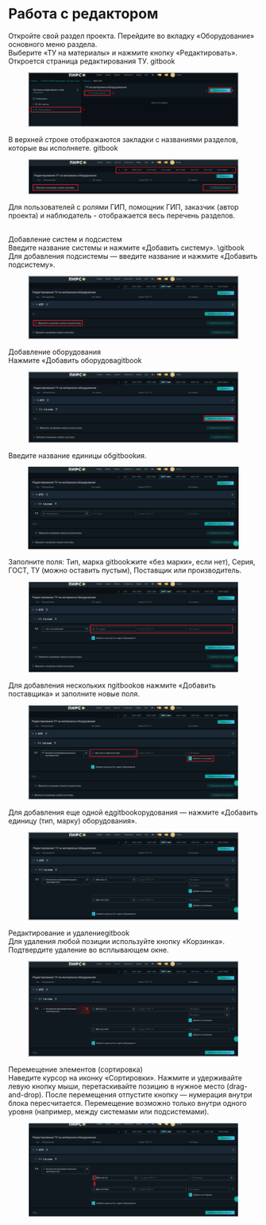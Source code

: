 # Работа с редактором



Откройте свой раздел проекта. Перейдите во вкладку «Оборудование» основного меню раздела.
\
Выберите «ТУ на материалы» и нажмите кнопку «Редактировать». Откроется страница редактирования ТУ.
gitbook
<figure><img src="../../../.gitbook/assets/image (17).png" alt=""><figcaption></figcaption></figure>

В верхней строке отображаются закладки с названиями разделов, которые вы исполняете.
gitbook
<figure><img src="../../../.gitbook/assets/image (18).png" alt=""><figcaption></figcaption></figure>


Для пользователей с ролями ГИП, помощник ГИП, заказчик (автор проекта) и наблюдатель - отображается весь перечень разделов.


\
Добавление систем и подсистем
\
Введите название системы и нажмите «Добавить систему».
\gitbook
Для добавления подсистемы — введите название и нажмите «Добавить подсистему».



<figure><img src="../../../gitbook/assets/image (20).png" alt=""><figcaption></figcaption></figure>

Добавление оборудования
\
Нажмите «Добавить оборудоваgitbook

<figure><img src="../../../.gitbook/assets/image (21).png" alt=""><figcaption></figcaption></figure>

Введите название единицы обgitbookия.

<figure><img src="../../../.gitbook/assets/image (22).png" alt=""><figcaption></figcaption></figure>

Заполните поля: Тип, марка gitbookжите «без марки», если нет), Серия, ГОСТ, ТУ (можно оставить пустым), Поставщик или производитель.

<figure><img src="../../../.gitbook/assets/image (23).png" alt=""><figcaption></figcaption></figure>

Для добавления нескольких пgitbookов нажмите «Добавить поставщика» и заполните новые поля.

<figure><img src="../../../.gitbook/assets/image (24).png" alt=""><figcaption></figcaption></figure>


Для добавления еще одной едgitbookорудования — нажмите «Добавить единицу (тип, марку) оборудования».

<figure><img src="../../../.gitbook/assets/image (25).png" alt=""><figcaption></figcaption></figure>


Редактирование и удалениеgitbook
\
Для удаления любой позиции используйте кнопку «Корзинка». Подтвердите удаление во всплывающем окне.&#x20;

<figure><img src="../../../.gitbook/assets/image (26).png" alt=""><figcaption></figcaption></figure>


Перемещение элементов (сортировка)
\
Наведите курсор на иконку «Сортировки». Нажмите и удерживайте левую кнопку мыши, перетаскивайте позицию в нужное место (drag-and-drop). После перемещения отпустите кнопку — нумерация внутри блока пересчитается. Перемещение возможно только внутри одного уровня (например, между системами или подсистемами).

<figure><img src="../../../.gitbook/assets/image (27).png" alt=""><figcaption></figcaption></figure>


